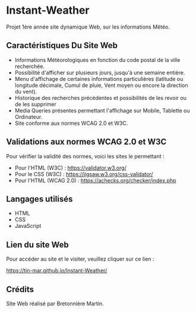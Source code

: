 # Instant-Weather

Projet 1ère année site dynamique Web, sur les informations Météo.  

## Caractéristiques Du Site Web

- Informations Météorologiques en fonction du code postal de la ville recherchée.
- Possibilité d'afficher sur plusieurs jours, jusqu'à une semaine entière.
- Menu d'affichage de certaines informations particulières (latitude ou longitude décimale, Cumul de pluie, Vent moyen ou encore la direction du vent).
- Historique des recherches précédentes et possibilités de les revoir ou de les supprimer
- Media Queries présentes permettant l'affichage sur Mobile, Tablette ou Ordinateur.
- Site conforme aux normes WCAG 2.0 et W3C.

## Validations aux normes WCAG 2.0 et W3C

Pour vérifier la validité des normes, voici les sites le permettant : 

- Pour l'HTML (W3C) : https://validator.w3.org/
- Pour le CSS (W3C) : https://jigsaw.w3.org/css-validator/
- Pour l'HTML (WCAG 2.0) : https://achecks.org/checker/index.php

## Langages utilisés 

- HTML
- CSS
- JavaScript

## Lien du site Web

Pour accéder au site et le visiter, veuillez cliquer sur ce lien : 

https://tin-mar.github.io/Instant-Weather/ 

## Crédits

Site Web réalisé par Bretonnière Martin.